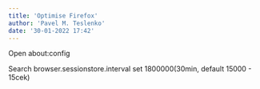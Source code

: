 ```yaml
---
title: 'Optimise Firefox'
author: 'Pavel M. Teslenko'
date: '30-01-2022 17:42'
---
```


>>>>
Open about:config

Search browser.sessionstore.interval
set 1800000(30min, default 15000 - 15cek)

